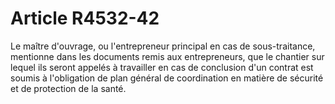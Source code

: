 # Article R4532-42

  
Le maître d'ouvrage, ou l'entrepreneur principal en cas de sous-traitance, mentionne dans les documents remis aux entrepreneurs, que le chantier sur lequel ils seront appelés à travailler en cas de conclusion d'un contrat est soumis à l'obligation de plan général de coordination en matière de sécurité et de protection de la santé.